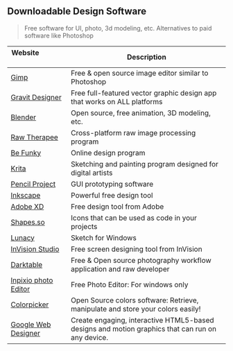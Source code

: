 ## Downloadable Design Software

> Free software for UI, photo, 3d modeling, etc. Alternatives to paid software like Photoshop

| Website                            | Description |
| --- | --- |
| [Gimp](https://www.gimp.org/) | Free & open source image editor similar to Photoshop |
| [Gravit Designer](https://www.designer.io/en/) | Free full-featured vector graphic design app that works on ALL platforms |
| [Blender](https://www.blender.org/download/) | Open source, free animation, 3D modeling, etc. |
| [Raw Therapee](https://rawtherapee.com/) | Cross-platform raw image processing program |
| [Be Funky](https://www.befunky.com/features/graphic-designer/) | Online design program |
| [Krita](https://krita.org/en/download/krita-desktop/) | Sketching and painting program designed for digital artists |
| [Pencil Project](https://pencil.evolus.vn/) | GUI prototyping software |
| [Inkscape](https://inkscape.org/) | Powerful free design tool |
| [Adobe XD](https://www.adobe.com/products/xd.html) | Free design tool from Adobe |
| [Shapes.so](https://shape.so/pricing) | Icons that can be used as code in your projects |
| [Lunacy](https://icons8.com/lunacy) | Sketch for Windows |
| [InVision Studio](https://www.invisionapp.com/studio) | Free screen designing tool from InVision |
| [Darktable](https://www.darktable.org/) | Free & Open source photography workflow application and raw developer |
| [Inpixio photo Editor](https://www.inpixio.com/free-photo-editor) | Free Photo Editor: For windows only |
| [Colorpicker](https://colorpicker.fr/) | Open Source colors software: Retrieve, manipulate and store your colors easily! |
| [Google Web Designer](https://webdesigner.withgoogle.com/) | Create engaging, interactive HTML5-based designs and motion graphics that can run on any device. |